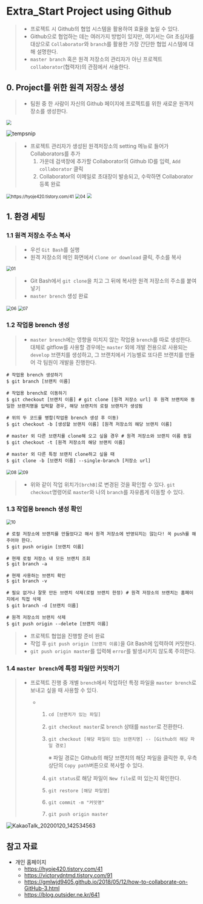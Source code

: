 # Extra_Start Project using Github

> - 프로젝트 시 Github의 협업 시스템을 활용하여 효율을 높일 수 있다.
> - Github으로 협업하는 데는 여러가지 방법이 있지만,  여기서는 Git 초심자를 대상으로 `Collaborator`와 `branch`를 활용한 가장 간단한 협업 시스템에 대해 설명한다.
> - `master branch` 혹은 원격 저장소의 관리자가 아닌 프로젝트  `collaborator`(협력자)의 관점에서 서술한다.  



## 0. Project를 위한 원격 저장소 생성

> - 팀원 중 한 사람이 자신의  Github 페이지에 프로젝트를 위한 새로운 원격저장소를 생성한다.

<img src="https://github.com/dannylee93/Images/blob/master/Image%20Analysis%20A.I/Github_Project_00.JPG?raw=true" style="zoom:80%;" />



![tempsnip](https://user-images.githubusercontent.com/58945760/72486275-be072d00-384d-11ea-9357-2fae44f1c160.png)

> - 프로젝트 관리자가 생성된 원격저장소의 setting 메뉴로 들어가 Collaborators를 추가
>   1. 가운데 검색창에 추가할 Collaborator의 Github ID를 입력, `Add collaborator` 클릭
>   2. Collaborator의 이메일로 초대장이 발송되고, 수락하면 Collaborator 등록 완료

<img src="https://t1.daumcdn.net/cfile/tistory/9944DB4B5BD988A40A" alt="https://hyoje420.tistory.com/41" style="zoom:80%;" />

<img src="https://github.com/dannylee93/Images/blob/master/Image%20Analysis%20A.I/Github_Project_04.JPG?raw=true" alt="04" style="zoom:80%;" />

<img src="https://github.com/dannylee93/Images/blob/master/Image%20Analysis%20A.I/Github_Project_02.jpg?raw=true" style="zoom:80%;" />



## 1. 환경 세팅 

### 1.1 원격 저장소 주소 복사

> - 우선 `Git Bash`를 실행
> - 원격 저장소의 메인 화면에서 `Clone or download` 클릭, 주소를 복사

<img src="https://github.com/dannylee93/Images/blob/master/Image%20Analysis%20A.I/Github_Project_01.JPG?raw=true" alt="01" style="zoom:80%;" />

> - Git Bash에서 `git clone`을 치고 그 뒤에 복사한 원격 저장소의 주소를 붙여넣기 
> - `master brench` 생성 완료

<img src="https://github.com/dannylee93/Images/blob/master/Image%20Analysis%20A.I/Github_Project_06.JPG?raw=true" alt="06" style="zoom:80%;" />

<img src="https://github.com/dannylee93/Images/blob/master/Image%20Analysis%20A.I/Github_Project_07.JPG?raw=true" alt="07" style="zoom:80%;" />

### 1.2 작업용 brench 생성

> - `master brench`에는 영향을 미치지 않는 작업용 `brench`를 따로 생성한다. 대체로 gitflow를 사용할 경우에는 `master` 외에 개발 전용으로 사용되는 `develop` 브랜치를 생성하고, 그 브랜치에서 기능별로 또다른 브랜치를 만들어 각 팀원이 개발을 진행한다. 

```shell
# 작업용 brench 생성하기
$ git branch [브랜치 이름] 

# 작업용 brench로 이동하기 
$ git checkout [브랜치 이름] # git clone [원격 저장소 url] 후 원격 브랜치와 동일한 브랜치명을 입력할 경우, 해당 브랜치의 로컬 브랜치가 생성됨

# 위의 두 코드를 병합(작업용 brench 생성 후 이동)
$ git checkout -b [생성할 브랜치 이름] [원격 저장소의 해당 브랜치 이름] 

# master 외 다른 브랜치를 clone해 오고 싶을 경우 # 원격 저장소와 브랜치 이름 동일
$ git checkout -t [원격 저장소의 해당 브랜치 이름]

# master 외 다른 특정 브랜치 clone하고 싶을 때 
$ git clone -b [브랜치 이름] --single-branch [저장소 url]
```

<img src="https://github.com/dannylee93/Images/blob/master/Image%20Analysis%20A.I/Github_Project_08.jpg?raw=true" alt="08" style="zoom:80%;" />

<img src="https://github.com/dannylee93/Images/blob/master/Image%20Analysis%20A.I/Github_Project_09.jpg?raw=true" alt="09" style="zoom:80%;" />

> - 위와 같이  작업 위치가`[brchB]`로 변경된 것을 확인할 수 있다.
>   `git checkout`명령어로 `master`와 나의 `branch`를 자유롭게 이동할 수 있다.



### 1.3 작업용 brench 생성 확인

<img src="https://github.com/dannylee93/Images/blob/master/Image%20Analysis%20A.I/Github_Project_10.jpg?raw=true" alt="10" style="zoom:80%;" />

```shell
# 로컬 저장소에 브랜치를 만들었다고 해서 원격 저장소에 반영되지는 않는다! 꼭 push를 해주어야 한다. 
$ git push origin [브랜치 이름]

# 현재 로컬 저장소 내 모든 브랜치 조회
$ git branch -a

# 현재 사용하는 브랜치 확인
$ git branch -v

# 필요 없거나 잘못 만든 브랜치 삭제(로컬 브랜치 한정) # 원격 저장소의 브랜치는 홈페이지에서 직접 삭제
$ git branch -d [브랜치 이름]

# 원격 저장소의 브랜치 삭제
$ git push origin --delete [브랜치 이름]
```



> - 프로젝트 협업을 진행할 준비 완료
> - 작업 후 `git push origin [브랜치 이름]`을 Git Bash에 입력하여 커밋한다. 
> - `git push origin master`를 입력해 `error`를 발생시키지 않도록 주의한다. 



### 1.4 `master brench`에 특정 파일만 커밋하기

> - 프로젝트 진행 중 개별 `brench`에서 작업하던 특정 파일을 `master brench`로 보내고 싶을 때 사용할 수 있다. 
>
>   - 1. `cd [브랜치가 있는 파일]`  
>
>     2. `git checkout master`로 `brench` 상태를 `master`로 전환한다.
>
>     3. `git checkout [해당 파일이 있는 브랜치명] -- [Github의 해당 파일 경로]`
>
>        ※ 파일 경로는 Github의 해당 브랜치의 해당 파일을 클릭한 후, 우측 상단의 `Copy path`버튼으로 복사할 수 있다. 
>
>     4. `git status`로 해당 파일이 `New file`로 떠 있는지 확인한다.
>
>     5. `git restore [해당 파일명]`
>
>     6. `git commit -m "커밋명"`
>
>     7. `git push origin master`

![KakaoTalk_20200120_142534563](https://user-images.githubusercontent.com/58945760/72899248-eec4f600-3d68-11ea-9d8a-62214c6bc9d0.png)


## 참고 자료

- 개인 홈페이지
  - https://hyoje420.tistory.com/41
  - https://victorydntmd.tistory.com/91
  - https://gmlwjd9405.github.io/2018/05/12/how-to-collaborate-on-GitHub-3.html
  - https://blog.outsider.ne.kr/641

